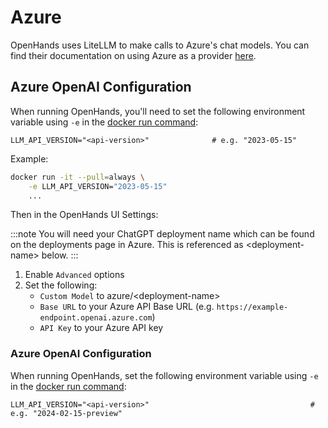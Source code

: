 # Azure

OpenHands uses LiteLLM to make calls to Azure's chat models. You can find their documentation on using Azure as a provider [here](https://docs.litellm.ai/docs/providers/azure).

## Azure OpenAI Configuration

When running OpenHands, you'll need to set the following environment variable using `-e` in the
[docker run command](/modules/usage/installation#start-the-app):

```
LLM_API_VERSION="<api-version>"              # e.g. "2023-05-15"
```

Example:
```bash
docker run -it --pull=always \
    -e LLM_API_VERSION="2023-05-15"
    ...
```

Then in the OpenHands UI Settings:

:::note
You will need your ChatGPT deployment name which can be found on the deployments page in Azure. This is referenced as
&lt;deployment-name&gt; below.
:::

1. Enable `Advanced` options
2. Set the following:
   - `Custom Model` to azure/&lt;deployment-name&gt;
   - `Base URL` to your Azure API Base URL (e.g. `https://example-endpoint.openai.azure.com`)
   - `API Key` to your Azure API key

### Azure OpenAI Configuration

When running OpenHands, set the following environment variable using `-e` in the
[docker run command](/modules/usage/installation#start-the-app):

```
LLM_API_VERSION="<api-version>"                                    # e.g. "2024-02-15-preview"
```
